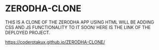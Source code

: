 # ZERODHA-CLONE

THIS IS A CLONE OF THE ZERODHA APP USING HTML
WILL BE ADDING CSS AND JS FUNCTIONALITY TO IT SOON/
HERE IS THE LINK OF THE DEPLOYED PROJECT.

 https://coderotakux.github.io/ZERODHA-CLONE/

